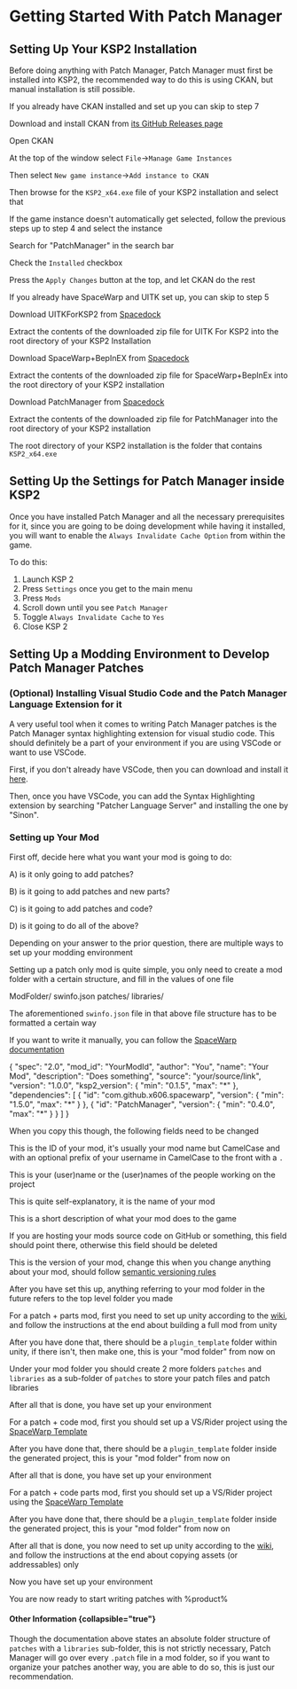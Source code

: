 # Getting Started With Patch Manager

## Setting Up Your KSP2 Installation
Before doing anything with Patch Manager, Patch Manager must first be installed into KSP2, the recommended way to do this
is using CKAN, but manual installation is still possible.

<tabs>
    <tab title="Installation via CKAN">
        <procedure id="install-via-ckan">
            <p>If you already have CKAN installed and set up you can skip to step 7</p>
            <step>
                <p>Download and install CKAN from <a href="https://github.com/KSP-CKAN/CKAN/releases/latest">its GitHub Releases page</a></p>
            </step>
            <step>
                <p>Open CKAN</p>
            </step>
            <step>
                <p>At the top of the window select <code>File</code>-><code>Manage Game Instances</code></p>
            </step>
            <step>
                <p>Then select <code>New game instance</code>-><code>Add instance to CKAN</code></p>
            </step>
            <step>
                <p>Then browse for the <code>KSP2_x64.exe</code> file of your KSP2 installation and select that</p>
            </step>
            <step>
                <p>If the game instance doesn't automatically get selected, follow the previous steps up to step 4 and select the instance</p>
            </step>
            <step>
                <p>Search for "PatchManager" in the search bar</p>
            </step>
            <step>
                <p>Check the <code>Installed</code> checkbox</p>
            </step>
            <step>
                <p>Press the <code>Apply Changes</code> button at the top, and let CKAN do the rest</p>
            </step>
        </procedure>
    </tab>
    <tab title="Manual Installation">
        <procedure id="manual-install">
            <p>If you already have SpaceWarp and UITK set up, you can skip to step 5</p>
            <step>
                <p>Download UITKForKSP2 from <a href="https://spacedock.info/mod/3363/UITK%20for%20KSP%202">Spacedock</a></p>
            </step>
            <step>
                <p>Extract the contents of the downloaded zip file for UITK For KSP2 into the root directory of your KSP2 Installation</p>
            </step>
            <step>
                <p>Download SpaceWarp+BepInEX from <a href="https://spacedock.info/mod/3277/Space%20Warp%20+%20BepInEx">Spacedock</a></p>
            </step>
            <step>
                <p>Extract the contents of the downloaded zip file for SpaceWarp+BepInEx into the root directory of your KSP2 installation</p>
            </step>
            <step>
                <p>Download PatchManager from <a href="https://spacedock.info/mod/3482/Patch%20Manager">Spacedock</a></p>
            </step>
            <step>
                <p>Extract the contents of the downloaded zip file for PatchManager into the root directory of your KSP2 installation</p>
            </step>
            <chapter title="Help" collapsible="true" default-state="collapsed">
                <deflist>
                    <def>
                        <title>Root Directory</title>
                        <p>The root directory of your KSP2 installation is the folder that contains <code>KSP2_x64.exe</code></p>
                    </def>
                </deflist>
            </chapter>
        </procedure>
    </tab>
</tabs>

## Setting Up the Settings for Patch Manager inside KSP2

Once you have installed Patch Manager and all the necessary prerequisites for it, since you are going to be doing development
while having it installed, you will want to enable the `Always Invalidate Cache Option` from within the game.

To do this:

1. Launch KSP 2
2. Press `Settings` once you get to the main menu
3. Press `Mods`
4. Scroll down until you see `Patch Manager`
5. Toggle `Always Invalidate Cache` to `Yes`
6. Close KSP 2

## Setting Up a Modding Environment to Develop Patch Manager Patches

### (Optional) Installing Visual Studio Code and the Patch Manager Language Extension for it
A very useful tool when it comes to writing Patch Manager patches is the Patch Manager syntax highlighting extension for
visual studio code. This should definitely be a part of your environment if you are using VSCode or want to use VSCode.

First, if you don't already have VSCode, then you can download and install it [here](https://code.visualstudio.com/).

Then, once you have VSCode, you can add the Syntax Highlighting extension by searching "Patcher Language Server" and
installing the one by "Sinon".

### Setting up Your Mod

First off, decide here what you want your mod is going to do:

A) is it only going to add patches?

B) is it going to add patches and new parts?

C) is it going to add patches and code?

D) is it going to do all of the above?

Depending on your answer to the prior question, there are multiple ways to set up your modding environment

<tabs>
    <tab title="Patch Only Mod">
        <p>Setting up a patch only mod is quite simple, you only need to create a mod folder with a certain structure, and fill in the values of one file</p>
        <chapter title="Folder Structure" collapsible="true" default-state="expanded">
            <code-block>
            ModFolder/
                swinfo.json
                patches/
                    libraries/
            </code-block>
        </chapter>
        <chapter title="swinfo.json setup" collapsible="true" default-state="expanded">
            <p>The aforementioned <code>swinfo.json</code> file in that above file structure has to be formatted a certain way</p>
            <p>If you want to write it manually, you can follow the <a href="https://docs.spacewarp.org/en/latest/pages/swinfo.json.html">SpaceWarp documentation</a></p>
            <code-block lang="json">
            {
                "spec": "2.0",
                "mod_id": "YourModId", 
                "author": "You",
                "name": "Your Mod",
                "description": "Does something",
                "source": "your/source/link",
                "version": "1.0.0",
                "ksp2_version": {
                    "min": "0.1.5",
                    "max": "*"
                },
                "dependencies": [
                    {
                        "id": "com.github.x606.spacewarp",
                        "version": {
                            "min": "1.5.0",
                            "max": "*"
                        }
                    },
                    {
                        "id": "PatchManager",
                        "version": {
                            "min": "0.4.0",
                            "max": "*"
                        }
                    }
                ]
            }
            </code-block>
            <p>When you copy this though, the following fields need to be changed</p>
            <deflist>
            <def title="mod_id">
                <p>This is the ID of your mod, it's usually your mod name but CamelCase and with an optional prefix of your username in CamelCase to the front with a <code>.</code> </p>
            </def>
            <def title="author">
                <p>This is your (user)name or the (user)names of the people working on the project</p>
            </def>
            <def title="name">
                <p>This is quite self-explanatory, it is the name of your mod</p>
            </def>
            <def title="description">
                <p>This is a short description of what your mod does to the game</p>
            </def>
            <def title="source">
                <p>If you are hosting your mods source code on GitHub or something, this field should point there, otherwise this field should be deleted</p>
            </def>
            <def title="version">
                <p>This is the version of your mod, change this when you change anything about your mod, should follow <a href="https://semver.org">semantic versioning rules</a></p>
            </def>
            </deflist>
        </chapter>
        <p>After you have set this up, anything referring to your mod folder in the future refers to the top level folder you made</p>
    </tab>
    <tab title="Patch + Parts Mod">
        <p>For a patch + parts mod, first you need to set up unity according to the <a href="https://wiki.spacewarp.org/wiki/Setting_up_Unity">wiki</a>, and follow the instructions at the end about building a full mod from unity</p>
        <p>After you have done that, there should be a <code>plugin_template</code> folder within unity, if there isn't, then make one, this is your "mod folder" from now on</p>
        <p>Under your mod folder you should create 2 more folders <code>patches</code> and <code>libraries</code> as a sub-folder of <code>patches</code> to store your patch files and patch libraries</p>
        <p>After all that is done, you have set up your environment</p>
    </tab>
    <tab title="Patch + Code Mod">
        <p>For a patch + code mod, first you should set up a VS/Rider project using the <a href="https://github.com/SpaceWarpDev/SpaceWarp.Template">SpaceWarp Template</a></p>
        <p>After you have done that, there should be a <code>plugin_template</code> folder inside the generated project, this is your "mod folder" from now on</p>
        <p>After all that is done, you have set up your environment</p>
    </tab>
    <tab title="Patch + Code + Parts Mod">
        <p>For a patch + code parts mod, first you should set up a VS/Rider project using the <a href="https://github.com/SpaceWarpDev/SpaceWarp.Template">SpaceWarp Template</a></p>
        <p>After you have done that, there should be a <code>plugin_template</code> folder inside the generated project, this is your "mod folder" from now on</p>
        <p>After all that is done, you now need to set up unity according to the <a href="https://wiki.spacewarp.org/wiki/Setting_up_Unity">wiki</a>, and follow the instructions at the end about copying assets (or addressables) only</p>
        <p>Now you have set up your environment</p>
    </tab>
</tabs>

You are now ready to start writing patches with %product%

#### Other Information {collapsible="true"}
Though the documentation above states an absolute folder structure of `patches` with a `libraries` sub-folder, this is
not strictly necessary, Patch Manager will go over every `.patch` file in a mod folder, so if you want to organize your
patches another way, you are able to do so, this is just our recommendation.